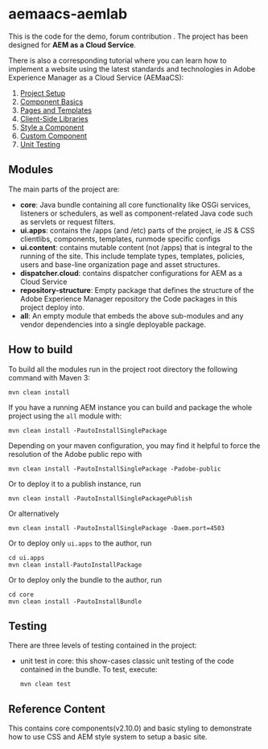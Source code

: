 # aemaacs-aemlab

This is the code for the demo, forum contribution . The project has been designed for  **AEM as a Cloud Service**.

There is also a corresponding tutorial where you can learn how to implement a website using the latest standards and technologies in Adobe Experience Manager as a Cloud Service (AEMaaCS):

1.  [Project Setup](https://github.com/adobe/aem-project-archetype)
3.  [Component Basics](https://docs.adobe.com/content/help/en/experience-manager-learn/getting-started-wknd-tutorial-develop/component-basics.html)
4.  [Pages and Templates](https://docs.adobe.com/content/help/en/experience-manager-65/developing/platform/templates/page-templates-editable.html)
5.  [Client-Side Libraries](https://docs.adobe.com/content/help/en/experience-manager-learn/getting-started-wknd-tutorial-develop/client-side-libraries.html#organization)
6.  [Style a Component]([https://docs.adobe.com/content/help/en/experience-manager-learn/sites/page-authoring/style-system-feature-video-use.html](https://docs.adobe.com/content/help/en/experience-manager-learn/sites/page-authoring/style-system-feature-video-use.html))
7.  [Custom Component](https://docs.adobe.com/content/help/en/experience-manager-learn/getting-started-wknd-tutorial-develop/custom-component.html)
8.  [Unit Testing](https://docs.adobe.com/content/help/en/experience-manager-learn/getting-started-wknd-tutorial-develop/unit-testing.html)

## Modules

The main parts of the project are:

-   **core**: Java bundle containing all core functionality like OSGi services, listeners or schedulers, as well as component-related Java code such as servlets or request filters.
-   **ui.apps**: contains the /apps (and /etc) parts of the project, ie JS & CSS clientlibs, components, templates, runmode specific configs
-   **ui.content**: contains mutable content (not /apps) that is integral to the running of the site. This include template types, templates, policies, users and base-line organization page and asset structures.
-   **dispatcher.cloud**: contains dispatcher configurations for AEM as a Cloud Service
-   **repository-structure**: Empty package that defines the structure of the Adobe Experience Manager repository the Code packages in this project deploy into.
-   **all**: An empty module that embeds the above sub-modules and any vendor dependencies into a single deployable package.

## How to build

To build all the modules run in the project root directory the following command with Maven 3:

```
mvn clean install

```

If you have a running AEM instance you can build and package the whole project using the  `all`  module with:

```
mvn clean install -PautoInstallSinglePackage

```

Depending on your maven configuration, you may find it helpful to force the resolution of the Adobe public repo with

```
mvn clean install -PautoInstallSinglePackage -Padobe-public

```

Or to deploy it to a publish instance, run

```
mvn clean install -PautoInstallSinglePackagePublish

```

Or alternatively

```
mvn clean install -PautoInstallSinglePackage -Daem.port=4503

```

Or to deploy only  `ui.apps`  to the author, run

```
cd ui.apps
mvn clean install-PautoInstallPackage

```

Or to deploy only the bundle to the author, run

```
cd core
mvn clean install -PautoInstallBundle

```


## [](https://github.com/adobe/aem-guides-wknd#testing)Testing

There are three levels of testing contained in the project:

-   unit test in core: this show-cases classic unit testing of the code contained in the bundle. To test, execute:
    
    ```
    mvn clean test
    
    ```

## Reference Content

This contains core components(v2.10.0) and basic styling to demonstrate how to use CSS and AEM style system to setup a basic site.


    
